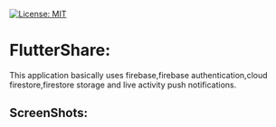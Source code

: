 [![License: MIT](https://img.shields.io/badge/License-MIT-yellow.svg)](https://opensource.org/licenses/MIT)

# FlutterShare:

This application basically uses firebase,firebase authentication,cloud firestore,firestore storage and live activity push notifications.

## ScreenShots:


